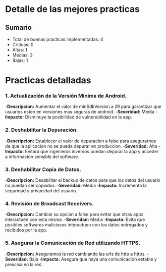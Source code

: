 # Detalle de las mejores practicas

## Sumario
- Total de buenas practicas implementadas: 4
- Criticas: 0
- Altas: 1
- Medias: 3
- Bajas: 1

# Practicas detalladas

### 1. Actualización de la Versión Mínima de Android.
-**Descripcion:** Aumentar el valor de minSdkVersion a 29 para garantizar que usuarios esten en versiones mas seguras de android.
-**Severidad:** Media
-**Impacto:** Disminuye la posibilidad de vulnerabilidad en la app.

### 2. Deshabilitar la Depuración.
-**Descripcion:** Establecer el valor de depuracion a false para asegurarnos de que la aplicacion no se pueda depurar en produccion.
-**Severidad:** Alta
-**Impacto:** Evitara que ingenieros inversos puedan depurar la app y acceder a informacion sensible del software.

### 3. Deshabilitar Copia de Datos.
-**Descripcion:** Desabilitar el backup de datos para que los datos del usuario no puedan ser copiados.
-**Severidad:** Media
-**Impacto:** Incrementa la seguridad y privacidad del usuario.

### 4. Revisión de Broadcast Receivers.
-**Descripcion:** Cambiar su opcion a false para evitar que otras apps interactuen con esta misma.
-**Severidad:** Media
-**Impacto:** Evita que posibles softwares maliciosos interactuen con los datos entregados y recibidos por la app.

### 5. Asegurar la Comunicación de Red utilizando HTTPS.
-**Descripcion:** Aseguramos la red cambiando las urls de http a https.
-**Severidad:** Baja
-**Impacto:** Asegura que haya una comunicacion estable y prescisa en la red.